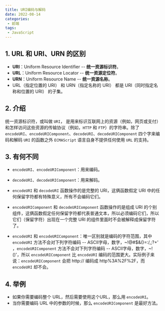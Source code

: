 ```yaml
---
title: URI编码与解码
date: 2022-08-14
categories:
 - 前端
tags:
 - JavaScript
---
```


<!-- more -->



## 1. URL 和 URI、URN 的区别

- **URI**：Uniform Resource Identifier -- **统一资源标识符**。
- **URL**：Uniform Resource Locator -- **统一资源定位符**。
- **URN**：Uniform Resource Name -- **统一资源名称**。
- URL（指定位置的 URI） 和 URN（指定名称的 URI） 都是 URI（同时指定名称和位置的 URI） 的子集。



## 2. 介绍

统一资源标识符，或叫做 `URI`， 是用来标识互联网上的资源（例如，网页或支付）和怎样访问这些资源的传输协议（例如，`HTTP` 和 `FTP`）的字符串。除了 `encodeURI`、`encodeURIComponent`、`decodeURI`、`decodeURIComponent` 四个字来编码和解码 `URI` 的函数之外 `ECMAScript` 语言自身不提供任何使用 `URL` 的支持。



## 3. 有何不同

- `encodeURI`、`encodeURIComponent`：用来编码。

- `decodeURI`、`decodeURIComponent`：用来解码。

- `encodeURI` 和 `decodeURI` 函数操作的是完整的 URI，这俩函数假定 URI 中的任何保留字符都有特殊意义，所有不会编码它们。

- `encodeURIComponent` 和 `decodeURIComponent` 函数操作的是组成 URI 的个别组件，这俩函数假定任何保留字符都代表普通文本，所以必须编码它们，所以它们（保留字符）出现在一个完整 URI 的组件里面时不会被解释成保留字符了。

- `encodeURI` 和 `encodeURIComponent`：唯一区别就是编码的字符范围，其中 `encodeURI` 方法不会对下列字符编码 -- ASCII字母，数字，~!@#$&()=:/,;?+' ，`encodeURIComponent` 方法不会对下列字符编码 -- ASCII字母，数字，~!()'，所以 `encodeURIComponent` 比 `encodeURI` 编码的范围更大。实际例子来说：`encodeURIComponent` 会把 http:// 编码成 http%3A%2F%2F，而 `encodeURI` 却不会。

  

## 4. 举例

- 如果你需要编码整个 URL，然后需要使用这个URL，那么用 `encodeURI`。
- 当你需要编码 URL 中的参数的时候，那么 `encodeURIComponent` 是最好方法。